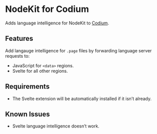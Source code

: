 # NodeKit for Codium

Adds language intelligence for NodeKit to [Codium](https://vscodium.com/).

## Features

Add langauge intelligence for `.page` files by forwarding language server requests to:

  - JavaScript for `<data>` regions.
  - Svelte for all other regions.

## Requirements

  - The Svelte extension will be automatically installed if it isn’t already.

## Known Issues

  - Svelte language intelligence doesn’t work.
